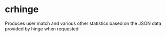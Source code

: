# crhinge
Produces user match and various other statistics based on the JSON data provided by hinge when requested
